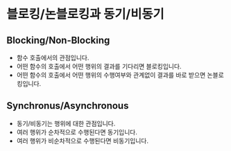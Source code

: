 #   블로킹/논블로킹과 동기/비동기

##  Blocking/Non-Blocking
- 함수 호출에서의 관점입니다.
- 어떤 함수의 호출에서 어떤 행위의 결과를 기다리면 블로킹입니다.
- 어떤 함수의 호출에서 어떤 행위의 수행여부와 관계없이 결과를 바로 받으면 논블로킹입니다.

##  Synchronus/Asynchronous
- 동기/비동기는 행위에 대한 관점입니다.
- 여러 행위가 순차적으로 수행된다면 동기입니다.
- 여러 행위가 비순차적으로 수행된다면 비동기입니다.